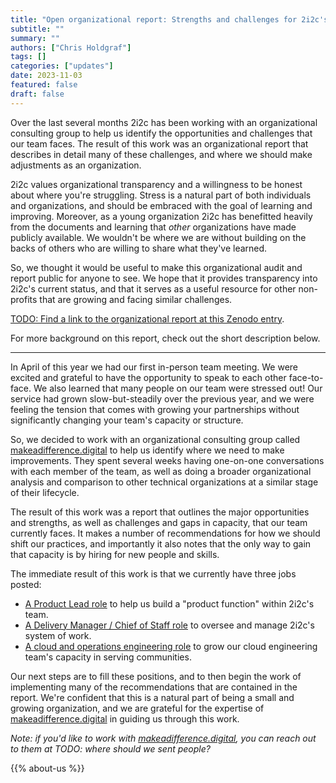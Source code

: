 ```yaml
---
title: "Open organizational report: Strengths and challenges for 2i2c's team"
subtitle: ""
summary: ""
authors: ["Chris Holdgraf"]
tags: []
categories: ["updates"]
date: 2023-11-03
featured: false
draft: false
---
```


Over the last several months 2i2c has been working with an organizational consulting group to help us identify the opportunities and challenges that our team faces.
The result of this work was an organizational report that describes in detail many of these challenges, and where we should make adjustments as an organization.

2i2c values organizational transparency and a willingness to be honest about where you're struggling.
Stress is a natural part of both individuals and organizations, and should be embraced with the goal of learning and improving.
Moreover, as a young organization 2i2c has benefitted heavily from the documents and learning that _other_ organizations have made publicly available.
We wouldn't be where we are without building on the backs of others who are willing to share what they've learned.

So, we thought it would be useful to make this organizational audit and report public for anyone to see.
We hope that it provides transparency into 2i2c's current status, and that it serves as a useful resource for other non-profits that are growing and facing similar challenges.

[TODO: Find a link to the organizational report at this Zenodo entry]().

For more background on this report, check out the short description below.

---

In April of this year we had our first in-person team meeting.
We were excited and grateful to have the opportunity to speak to each other face-to-face.
We also learned that many people on our team were stressed out!
Our service had grown slow-but-steadily over the previous year, and we were feeling the tension that comes with growing your partnerships without significantly changing your team's capacity or structure.

So, we decided to work with an organizational consulting group called [makeadifference.digital](https://www.makeadifference.digital/) to help us identify where we need to make improvements.
They spent several weeks having one-on-one conversations with each member of the team, as well as doing a broader organizational analysis and comparison to other technical organizations at a similar stage of their lifecycle.

The result of this work was a report that outlines the major opportunities and strengths, as well as challenges and gaps in capacity, that our team currently faces.
It makes a number of recommendations for how we should shift our practices, and importantly it also notes that the only way to gain that capacity is by hiring for new people and skills.

The immediate result of this work is that we currently have three jobs posted:

- [A Product Lead role](/jobs/2023/product-lead) to help us build a "product function" within 2i2c's team.
- [A Delivery Manager / Chief of Staff role](/jobs/2023/delivery-manager) to oversee and manage 2i2c's system of work.
- [A cloud and operations engineering role](/jobs/2023/23qq4-open-source-infrastructure-engineer) to grow our cloud engineering team's capacity in serving communities.

Our next steps are to fill these positions, and to then begin the work of implementing many of the recommendations that are contained in the report.
We're confident that this is a natural part of being a small and growing organization, and we are grateful for the expertise of [makeadifference.digital](https://www.makeadifference.digital) in guiding us through this work.

_Note: if you'd like to work with [makeadifference.digital](https://www.makeadifference.digital), you can reach out to them at TODO: where should we sent people?_

{{% about-us %}}

